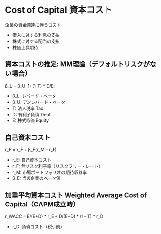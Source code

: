 # Cost of Capital 資本コスト

企業の資金調達に伴うコスト
* 借入に対する利息の支払
* 株式に対する配当の支払
* 株価上昇期待

## 資本コストの推定: MM理論（デフォルトリスクがない場合）

β_L = β_U [1+(1-T) * D/E]

* β_L: レバード・ベータ
* β_U: アンレバード・ベータ
* T: 法人税率 Tax
* D: 有利子負債 Debt
* E: 株式時価 Equity

## 自己資本コスト

r_E = r_F + β_E(r_M - r_F)

* r_E: 自己資本コスト
* r_F: 無リスク利子率（リスクフリー・レート）
* r_M: 市場ポートフォリオの期待収益率
* β_E: 当該企業のベータ値

## 加重平均資本コスト Weighted Average Cost of Capital（CAPM成立時）

r_WACC = E/(E+D) * r_E + D/(E+D) * (1 - T) * r_D

* r_D: 負債コスト（税引前）
